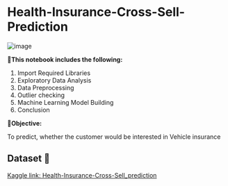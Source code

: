 # Health-Insurance-Cross-Sell-Prediction
![image](https://www.google.com/url?sa=i&url=https%3A%2F%2Fwww.kaggle.com%2Fdatasets%2Fanmolkumar%2Fhealth-insurance-cross-sell-prediction&psig=AOvVaw3jiyLC9bAdKSQ5m2sf3ijX&ust=1713539775232000&source=images&cd=vfe&opi=89978449&ved=0CBIQjRxqFwoTCMCCuJ6HzIUDFQAAAAAdAAAAABAE)

**📱This notebook includes the following:**

1. Import Required Libraries
2. Exploratory Data Analysis
3. Data Preprocessing
4. Outlier checking
5. Machine Learning Model Building
6. Conclusion
    
**📱Objective:**   
    
To predict, whether the customer would be interested in Vehicle insurance

## Dataset 📔

[Kaggle link: Health-Insurance-Cross-Sell_prediction]([https://www.kaggle.com/datasets/atharvaingle/crop-recommendation-dataset](https://www.kaggle.com/datasets/anmolkumar/health-insurance-cross-sell-prediction/data))
